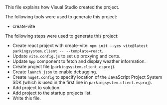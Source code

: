 This file explains how Visual Studio created the project.

The following tools were used to generate this project:
- create-vite

The following steps were used to generate this project:
- Create react project with create-vite: `npm init --yes vite@latest parkingsystem.client -- --template=react`.
- Update `vite.config.js` to set up proxying and certs.
- Update `App` component to fetch and display weather information.
- Create project file (`parkingsystem.client.esproj`).
- Create `launch.json` to enable debugging.
- Create `nuget.config` to specify location of the JavaScript Project System SDK (which is used in the first line in `parkingsystem.client.esproj`).
- Add project to solution.
- Add project to the startup projects list.
- Write this file.
